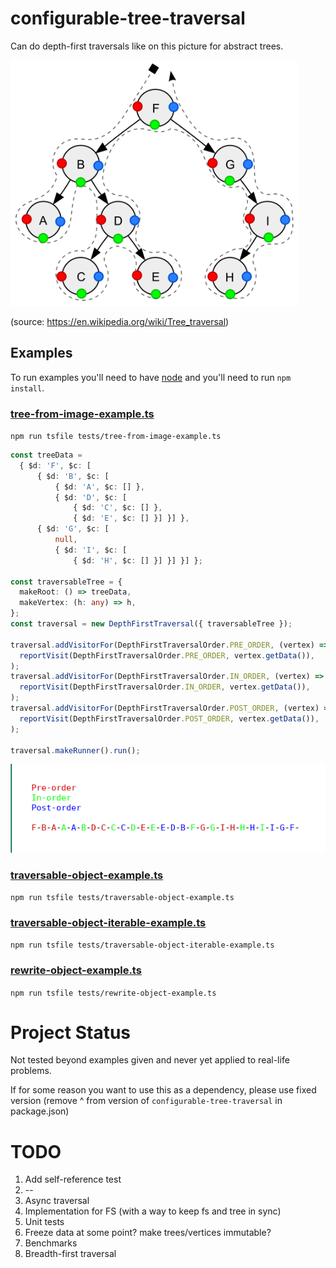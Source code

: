 # configurable-tree-traversal

Can do depth-first traversals like on this picture for abstract trees.

<img src="./Sorted_binary_tree_ALL_RGB.svg.png" width="460" height="393" />

(source: https://en.wikipedia.org/wiki/Tree_traversal)

## Examples

To run examples you'll need to have [node](https://nodejs.org/en/download/) and you'll need to run `npm install`.

### [tree-from-image-example.ts](./tests/tree-from-image-example.ts) 

`npm run tsfile tests/tree-from-image-example.ts`

```typescript
const treeData =
  { $d: 'F', $c: [
      { $d: 'B', $c: [
          { $d: 'A', $c: [] },
          { $d: 'D', $c: [
              { $d: 'C', $c: [] },
              { $d: 'E', $c: [] }] }] },
      { $d: 'G', $c: [
          null,
          { $d: 'I', $c: [
              { $d: 'H', $c: [] }] }] }] };

const traversableTree = {
  makeRoot: () => treeData,
  makeVertex: (h: any) => h,
};
const traversal = new DepthFirstTraversal({ traversableTree });

traversal.addVisitorFor(DepthFirstTraversalOrder.PRE_ORDER, (vertex) =>
  reportVisit(DepthFirstTraversalOrder.PRE_ORDER, vertex.getData()),
);
traversal.addVisitorFor(DepthFirstTraversalOrder.IN_ORDER, (vertex) =>
  reportVisit(DepthFirstTraversalOrder.IN_ORDER, vertex.getData()),
);
traversal.addVisitorFor(DepthFirstTraversalOrder.POST_ORDER, (vertex) =>
  reportVisit(DepthFirstTraversalOrder.POST_ORDER, vertex.getData()),
);

traversal.makeRunner().run();
```

![Stdout of tree-from-image-example.ts](./tree-from-image-example-result.png)

### [traversable-object-example.ts](./tests/traversable-object-example.ts) 

`npm run tsfile tests/traversable-object-example.ts`

### [traversable-object-iterable-example.ts](./tests/traversable-object-iterable-example.ts) 

`npm run tsfile tests/traversable-object-iterable-example.ts`

### [rewrite-object-example.ts](./tests/rewrite-object-example.ts) 

`npm run tsfile tests/rewrite-object-example.ts`

# Project Status

Not tested beyond examples given and never yet applied to real-life problems.

If for some reason you want to use this as a dependency, please use fixed version (remove ^ from version
of `configurable-tree-traversal` in package.json)

# TODO

1. Add self-reference test
2. --
3. Async traversal
4. Implementation for FS (with a way to keep fs and tree in sync)
5. Unit tests
6. Freeze data at some point? make trees/vertices immutable?
7. Benchmarks
8. Breadth-first traversal
